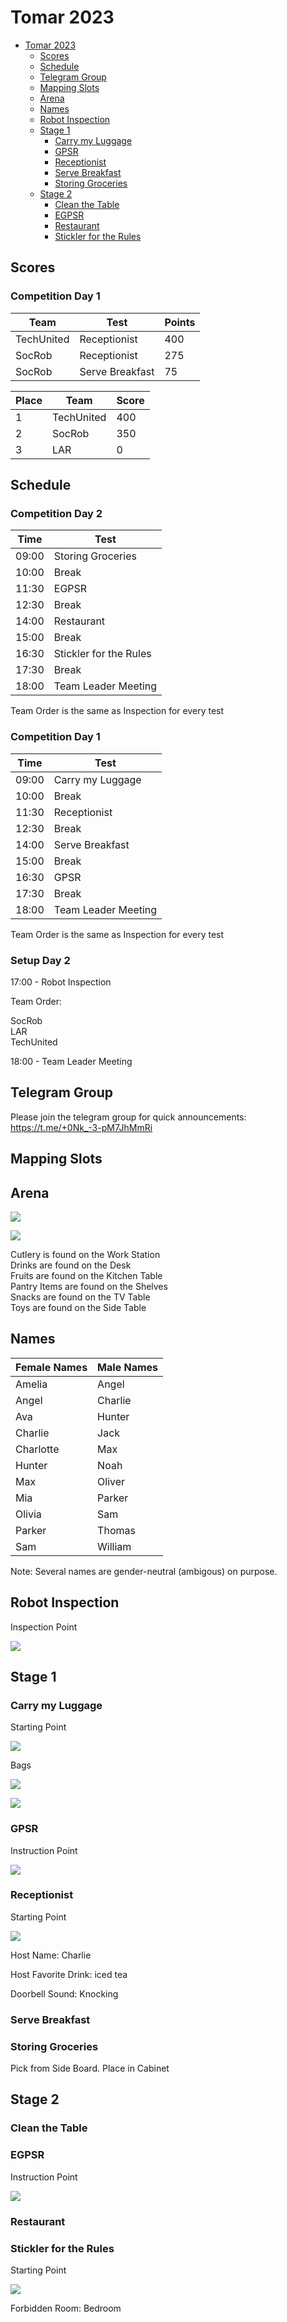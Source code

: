 # Tomar 2023

- [Tomar 2023](#tomar-2023)
  * [Scores](#scores)
  * [Schedule](#schedule)
  * [Telegram Group](#telegram-group)
  * [Mapping Slots](#mapping-slots)
  * [Arena](#arena)
  * [Names](#names)
  * [Robot Inspection](#robot-inspection)
  * [Stage 1](#stage-1)
    + [Carry my Luggage](#carry-my-luggage)
    + [GPSR](#gpsr)
    + [Receptionist](#receptionist)
    + [Serve Breakfast](#serve-breakfast)
    + [Storing Groceries](#storing-groceries)
  * [Stage 2](#stage-2)
    + [Clean the Table](#clean-the-table)
    + [EGPSR](#egpsr)
    + [Restaurant](#find-my-disk)
    + [Stickler for the Rules](#stickler-for-the-rules)

## Scores

### Competition Day 1
|Team|Test|Points|
| ------------- | ------------- | ------------- |
|TechUnited|Receptionist|400|
|SocRob|Receptionist|275|
|SocRob|Serve Breakfast|75|

|Place|Team|Score|
| ------------- | ------------- | ------------- |
|1|TechUnited|400|
|2|SocRob|350|
|3|LAR|0|



## Schedule
### Competition Day 2
|Time|Test|
| ------------- | ------------- |
|09:00|Storing Groceries|
|10:00|Break|
|11:30|EGPSR|
|12:30|Break|
|14:00|Restaurant|
|15:00|Break|
|16:30|Stickler for the Rules|
|17:30|Break|
|18:00|Team Leader Meeting|

Team Order is the same as Inspection for every test

### Competition Day 1
|Time|Test|
| ------------- | ------------- |
|09:00|Carry my Luggage|
|10:00|Break|
|11:30|Receptionist|
|12:30|Break|
|14:00|Serve Breakfast|
|15:00|Break|
|16:30|GPSR|
|17:30|Break|
|18:00|Team Leader Meeting|

Team Order is the same as Inspection for every test

### Setup Day 2
17:00 - Robot Inspection

Team Order:

SocRob  
LAR  
TechUnited

18:00 - Team Leader Meeting

## Telegram Group
Please join the telegram group for quick announcements: https://t.me/+0Nk_-3-pM7JhMmRi

## Mapping Slots

## Arena
![](https://github.com/RoboCupAtHome/PortugalOpen2023/blob/master/Maps/arena3d.jpg)

![](https://github.com/RoboCupAtHome/PortugalOpen2023/blob/master/Maps/location_names_update.jpg)

Cutlery is found on the Work Station  
Drinks are found on the Desk  
Fruits are found on the Kitchen Table  
Pantry Items are found on the Shelves  
Snacks are found on the TV Table  
Toys are found on the Side Table  

## Names
|Female Names|Male Names|
| ------------- | ------------- |
|Amelia|Angel|
|Angel|Charlie|
|Ava|Hunter|
|Charlie|Jack|
|Charlotte|Max|
|Hunter|Noah|
|Max|Oliver|
|Mia|Parker|
|Olivia|Sam|
|Parker|Thomas|
|Sam|William|

Note: Several names are gender-neutral (ambigous) on purpose.

## Robot Inspection
Inspection Point

![](https://github.com/RoboCupAtHome/PortugalOpen2023/blob/master/Maps/inspection.jpg)

## Stage 1
### Carry my Luggage
Starting Point

![](https://github.com/RoboCupAtHome/PortugalOpen2023/blob/master/Maps/carry_my_luggage.jpg)

Bags

![](https://github.com/RoboCupAtHome/PortugalOpen2023/blob/master/Objects/bag1.jpg)

![](https://github.com/RoboCupAtHome/PortugalOpen2023/blob/master/Objects/bag2.jpg)


### GPSR
Instruction Point

![](https://github.com/RoboCupAtHome/PortugalOpen2023/blob/master/Maps/gpsr.jpg)



### Receptionist
Starting Point

![](https://github.com/RoboCupAtHome/PortugalOpen2023/blob/master/Maps/receptionist.jpg)

Host Name: Charlie

Host Favorite Drink: iced tea

Doorbell Sound: Knocking

### Serve Breakfast


### Storing Groceries
Pick from Side Board. Place in Cabinet

## Stage 2

### Clean the Table

### EGPSR
Instruction Point

![](https://github.com/RoboCupAtHome/PortugalOpen2023/blob/master/Maps/egpsr.jpg)


### Restaurant

### Stickler for the Rules
Starting Point

![](https://github.com/RoboCupAtHome/PortugalOpen2023/blob/master/Maps/stickler_for_the_rules.jpg)

Forbidden Room: Bedroom
